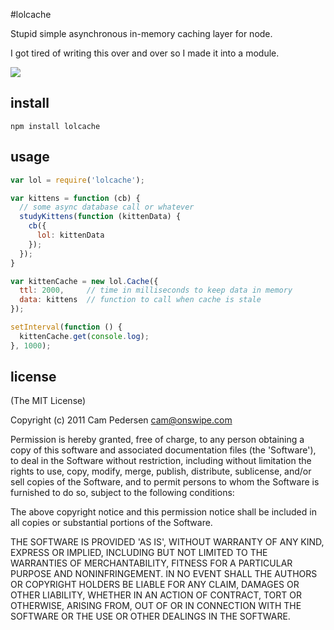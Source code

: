 #lolcache

Stupid simple asynchronous in-memory caching layer for node.

I got tired of writing this over and over so I made it into a module.

![](http://i.imgur.com/dzRgG.png)

## install

    npm install lolcache

## usage

````javascript
var lol = require('lolcache');

var kittens = function (cb) {
  // some async database call or whatever
  studyKittens(function (kittenData) {
    cb({
      lol: kittenData
    });  
  });
}

var kittenCache = new lol.Cache({
  ttl: 2000,     // time in milliseconds to keep data in memory
  data: kittens  // function to call when cache is stale
});

setInterval(function () {
  kittenCache.get(console.log);
}, 1000);
````

## license 

(The MIT License)

Copyright (c) 2011 Cam Pedersen <cam@onswipe.com>

Permission is hereby granted, free of charge, to any person obtaining a copy of this software and associated documentation files (the 'Software'), to deal in the Software without restriction, including without limitation the rights to use, copy, modify, merge, publish, distribute, sublicense, and/or sell copies of the Software, and to permit persons to whom the Software is furnished to do so, subject to the following conditions:

The above copyright notice and this permission notice shall be included in all copies or substantial portions of the Software.

THE SOFTWARE IS PROVIDED 'AS IS', WITHOUT WARRANTY OF ANY KIND, EXPRESS OR IMPLIED, INCLUDING BUT NOT LIMITED TO THE WARRANTIES OF MERCHANTABILITY, FITNESS FOR A PARTICULAR PURPOSE AND NONINFRINGEMENT. IN NO EVENT SHALL THE AUTHORS OR COPYRIGHT HOLDERS BE LIABLE FOR ANY CLAIM, DAMAGES OR OTHER LIABILITY, WHETHER IN AN ACTION OF CONTRACT, TORT OR OTHERWISE, ARISING FROM, OUT OF OR IN CONNECTION WITH THE SOFTWARE OR THE USE OR OTHER DEALINGS IN THE SOFTWARE.

